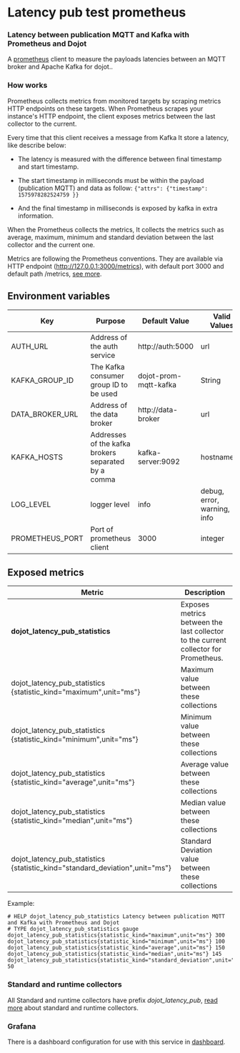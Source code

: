 # Latency pub test prometheus

### Latency between publication MQTT and Kafka with Prometheus and Dojot

A [prometheus](https://github.com/prometheus/prometheus) client to measure the payloads latencies between an MQTT broker and Apache Kafka for dojot..


### **How works**

Prometheus collects metrics from monitored targets by scraping metrics HTTP endpoints on these targets. When Prometheus scrapes your instance's HTTP endpoint, the client exposes metrics between the last collector to the current.

Every time that this client receives a message from Kafka It store a latency, like describe below:

 - The latency is measured with the difference between final timestamp and start timestamp.

 - The start timestamp in milliseconds must be within the  payload (publication MQTT) and data as follow: `{"attrs": {"timestamp": 1575978282524759 }}`

 - And the final timestamp in milliseconds is exposed by kafka in extra information.

When the Prometheus collects the metrics, It collects the metrics such as average, maximum, minimum and standard deviation between the last collector and the current one.

Metrics are following the Prometheus conventions. They are available via HTTP endpoint (http://127.0.0.1:3000/metrics), with default port 3000 and default path /metrics, [see more](https://prometheus.io/docs/instrumenting/clientlibs/).

## **Environment variables**

Key                      | Purpose                                                  | Default Value      | Valid Values |
------------------------ | -------------------------------------------------------- | ---------------    | -----------  |
AUTH_URL                 | Address of the auth service                              | http://auth:5000   | url          |
KAFKA_GROUP_ID           | The Kafka consumer group ID to be used                   | dojot-prom-mqtt-kafka  | String          |
DATA_BROKER_URL          | Address of the data broker                               | http://data-broker | url          |
KAFKA_HOSTS              | Addresses of the kafka brokers separated by a comma      | kafka-server:9092  | hostname/IP  |
LOG_LEVEL                | logger level                                             | info               | debug, error, warning, info  |
PROMETHEUS_PORT          | Port of prometheus client                                | 3000               | integer       |

## Exposed metrics

Metric                                                                |   Description
------                                                                | -----------
**dojot_latency_pub_statistics**                                          | Exposes metrics between the last collector to the current collector for Prometheus.
dojot_latency_pub_statistics {statistic_kind="maximum",unit="ms"}                   | Maximum value between these collections
dojot_latency_pub_statistics {statistic_kind="minimum",unit="ms"}                   | Minimum value between these collections
dojot_latency_pub_statistics {statistic_kind="average",unit="ms"}                   | Average value between these collections
dojot_latency_pub_statistics {statistic_kind="median",unit="ms"}                    | Median value between these collections
dojot_latency_pub_statistics {statistic_kind="standard_deviation",unit="ms"}        | Standard Deviation value between these collections

Example:

```
# HELP dojot_latency_pub_statistics Latency between publication MQTT and Kafka with Prometheus and Dojot
# TYPE dojot_latency_pub_statistics gauge
dojot_latency_pub_statistics{statistic_kind="maximum",unit="ms"} 300
dojot_latency_pub_statistics{statistic_kind="minimum",unit="ms"} 100
dojot_latency_pub_statistics{statistic_kind="average",unit="ms"} 150
dojot_latency_pub_statistics{statistic_kind="median",unit="ms"} 145
dojot_latency_pub_statistics{statistic_kind="standard_deviation",unit="ms"} 50
```

### Standard and runtime collectors

All Standard and runtime collectors have prefix *dojot_latency_pub*, [read more](https://prometheus.io/docs/instrumenting/writing_clientlibs/#standard-and-runtime-collectors) about standard and runtime collectors.

### Grafana

There is a dashboard configuration for use with this service in [dashboard](examples/dashboard-grafana/Dojot_100k_V3.json).
